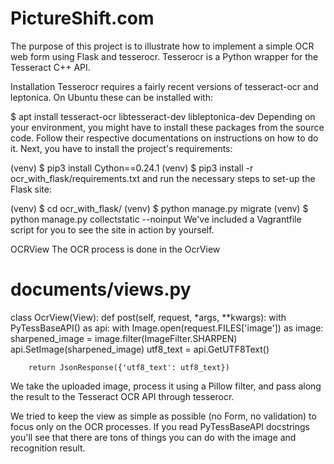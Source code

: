 # PictureShift.com
The purpose of this project is to illustrate how to implement a simple OCR web form using Flask and tesserocr. Tesserocr is a Python wrapper for the Tesseract C++ API.

Installation
Tesserocr requires a fairly recent versions of tesseract-ocr and leptonica. On Ubuntu these can be installed with:

$ apt install tesseract-ocr libtesseract-dev libleptonica-dev
Depending on your environment, you might have to install these packages from the source code. Follow their respective documentations on instructions on how to do it. Next, you have to install the project's requirements:

(venv) $ pip3 install Cython==0.24.1
(venv) $ pip3 install -r ocr_with_flask/requirements.txt
and run the necessary steps to set-up the Flask site:

(venv) $ cd ocr_with_flask/
(venv) $ python manage.py migrate
(venv) $ python manage.py collectstatic --noinput
We've included a Vagrantfile script for you to see the site in action by yourself.

OCRView
The OCR process is done in the OcrView

# documents/views.py

class OcrView(View):
    def post(self, request, *args, **kwargs):
        with PyTessBaseAPI() as api:
            with Image.open(request.FILES['image']) as image:
                sharpened_image = image.filter(ImageFilter.SHARPEN)
                api.SetImage(sharpened_image)
                utf8_text = api.GetUTF8Text()

        return JsonResponse({'utf8_text': utf8_text})
We take the uploaded image, process it using a Pillow filter, and pass along the result to the Tesseract OCR API through tesserocr.

We tried to keep the view as simple as possible (no Form, no validation) to focus only on the OCR processes. If you read PyTessBaseAPI docstrings you'll see that there are tons of things you can do with the image and recognition result.
